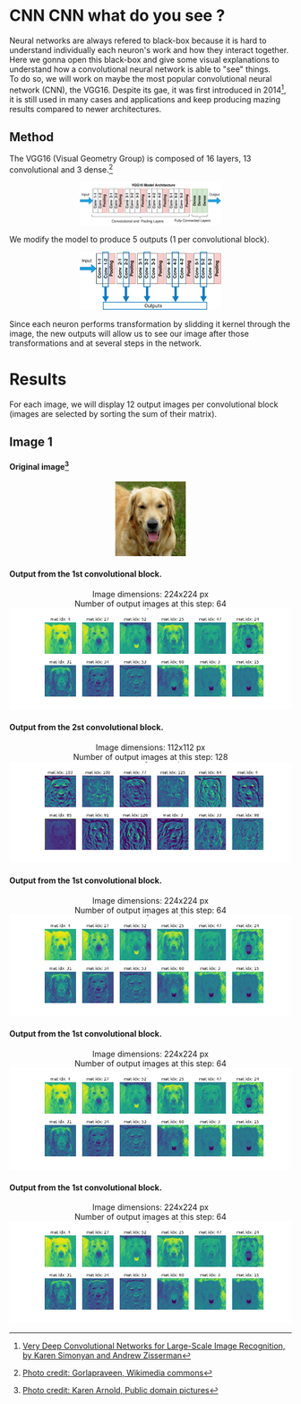 # CNN CNN what do you see ?

Neural networks are always refered to black-box because it is hard to understand individually each neuron's work and how they interact together.<br/>
Here we gonna open this black-box and give some visual explanations to understand how a convolutional neural network is able to "see" things.<br/>
To do so, we will work on maybe the most popular convolutional neural network (CNN), the VGG16. Despite its gae, it was first introduced in 2014[^1], it is still used in many cases and applications and keep producing mazing results compared to newer architectures.


## Method

The VGG16 (Visual Geometry Group) is composed of 16 layers, 13 convolutional and 3 dense.[^2] 

<p align=center>
  <img src="https://github.com/AlexandreLarget/CNN_what_do_you_see/blob/main/image/VGG16.png?raw=true" width="50%" height="50%">
</p>
  
We modify the model to produce 5 outputs (1 per convolutional block).

<p align=center>
  <img src="https://github.com/AlexandreLarget/CNN_what_do_you_see/blob/main/image/layer_ouputs.png?raw=true" width="50%" height="50%">
</p>

Since each neuron performs transformation by slidding it kernel through the image, the new outputs will allow us to see our image after those transformations and at several steps in the network.
  
  
# Results

For each image, we will display 12 output images per convolutional block (images are selected by sorting the sum of their matrix).

## Image 1

#### Original image[^3] 
<p align=center>
<img src="https://github.com/AlexandreLarget/CNN_what_do_you_see/blob/main/image/golden.jpg?raw=true" width="25%" height="25%">
</p>

#### Output from the 1st convolutional block.
<p align=center>
Image dimensions: 224x224 px <br/>
Number of output images at this step: 64
<img src="https://github.com/AlexandreLarget/CNN_what_do_you_see/blob/main/image/golden_model1_img_dim_224_224_12.png?raw=true" width="100%" height="100%">
</p>

#### Output from the 2st convolutional block.
<p align=center>
Image dimensions: 112x112 px <br/>
Number of output images at this step: 128
<img src="https://github.com/AlexandreLarget/CNN_what_do_you_see/blob/main/image/golden_model1_img_dim_112_112_12.png?raw=true" width="100%" height="100%">
</p>

#### Output from the 1st convolutional block.
<p align=center>
Image dimensions: 224x224 px <br/>
Number of output images at this step: 64
<img src="https://github.com/AlexandreLarget/CNN_what_do_you_see/blob/main/image/golden_model1_img_dim_224_224_12.png?raw=true" width="100%" height="100%">
</p>

#### Output from the 1st convolutional block.
<p align=center>
Image dimensions: 224x224 px <br/>
Number of output images at this step: 64
<img src="https://github.com/AlexandreLarget/CNN_what_do_you_see/blob/main/image/golden_model1_img_dim_224_224_12.png?raw=true" width="100%" height="100%">
</p>

#### Output from the 1st convolutional block.
<p align=center>
Image dimensions: 224x224 px <br/>
Number of output images at this step: 64
<img src="https://github.com/AlexandreLarget/CNN_what_do_you_see/blob/main/image/golden_model1_img_dim_224_224_12.png?raw=true" width="100%" height="100%">
</p>


[^1]: [Very Deep Convolutional Networks for Large-Scale Image Recognition, by Karen Simonyan and Andrew Zisserman](https://arxiv.org/abs/1409.1556)
[^2]: [Photo credit: Gorlapraveen, Wikimedia commons](https://commons.wikimedia.org/wiki/File:VGG16.png)
[^3]: [Photo credit: Karen Arnold, Public domain pictures](https://www.publicdomainpictures.net/en/view-image.php?image=437858&picture=golden-retriever-dog)
